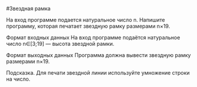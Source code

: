 #Звездная рамка

На вход программе подается натуральное число n. Напишите программу, которая печатает звездную рамку размерами n×19.

Формат входных данных
На вход программе подаётся натуральное число n∈[3;19] — высота звездной рамки.

Формат выходных данных
Программа должна вывести звездную рамку размерами n×19.

Подсказка. Для печати звездной линии используйте умножение строки на число.